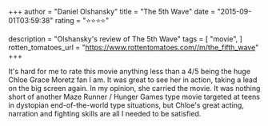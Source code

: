 +++
author = "Daniel Olshansky"
title = "The 5th Wave"
date = "2015-09-01T03:59:38"
rating = "⭐⭐⭐⭐"

description = "Olshansky's review of The 5th Wave"
tags = [
    "movie",
]
rotten_tomatoes_url = "https://www.rottentomatoes.com//m/the_fifth_wave"
+++

It's hard for me to rate this movie anything less than a 4/5 being the huge Chloe Grace Moretz fan I am. It was great to see her in action, taking a lead on the big screen again. In my opinion, she carried the movie. It was nothing short of another Maze Runner / Hunger Games type movie targeted at teens in dystopian end-of-the-world type situations, but Chloe's great acting, narration and fighting skills are all I needed to be satisfied.
